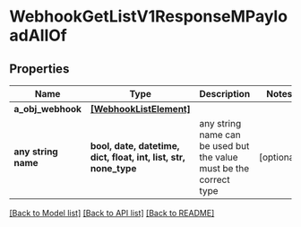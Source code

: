 # WebhookGetListV1ResponseMPayloadAllOf


## Properties
Name | Type | Description | Notes
------------ | ------------- | ------------- | -------------
**a_obj_webhook** | [**[WebhookListElement]**](WebhookListElement.md) |  | 
**any string name** | **bool, date, datetime, dict, float, int, list, str, none_type** | any string name can be used but the value must be the correct type | [optional]

[[Back to Model list]](../README.md#documentation-for-models) [[Back to API list]](../README.md#documentation-for-api-endpoints) [[Back to README]](../README.md)


